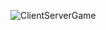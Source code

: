 ![ClientServerGame](https://github.com/ArtHoly26/ClientServerC-/assets/112950470/dd4adc4e-4e3e-442a-afbf-ff4b92da12c5)
